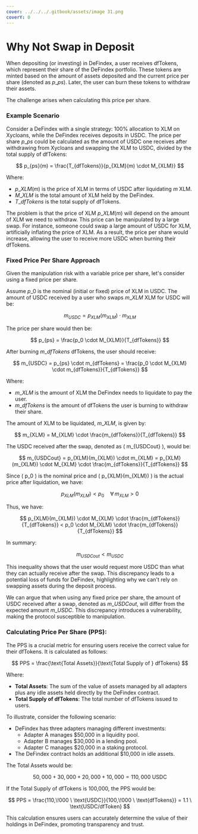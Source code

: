 ```yaml
---
cover: ../../../.gitbook/assets/image 31.png
coverY: 0
---
```


# Why Not Swap in Deposit

When depositing (or investing) in DeFindex, a user receives dfTokens, which represent their share of the DeFindex portfolio. These tokens are minted based on the amount of assets deposited and the current price per share (denoted as $p\_{ps}$). Later, the user can burn these tokens to withdraw their assets.

The challenge arises when calculating this price per share.

### Example Scenario

Consider a DeFindex with a single strategy: 100% allocation to XLM on Xycloans, while the DeFindex receives deposits in USDC. The price per share $p\_{ps}$ could be calculated as the amount of USDC one receives after withdrawing from Xycloans and swapping the XLM to USDC, divided by the total supply of dfTokens:

$$
p_{ps}(m) = \frac{T_{dfTokens}}{p_{XLM}(m) \cdot M_{XLM}}
$$

Where:

* $p\_{XLM}(m)$ is the price of XLM in terms of USDC after liquidating $m$ XLM.
* $M\_{XLM}$ is the total amount of XLM held by the DeFindex.
* $T\_{dfTokens}$ is the total supply of dfTokens.

The problem is that the price of XLM $p\_{XLM}(m)$ will depend on the amount of XLM we need to withdraw. This price can be manipulated by a large swap. For instance, someone could swap a large amount of USDC for XLM, artificially inflating the price of XLM. As a result, the price per share would increase, allowing the user to receive more USDC when burning their dfTokens.

### Fixed Price Per Share Approach

Given the manipulation risk with a variable price per share, let's consider using a fixed price per share.

Assume $p\_0$ is the nominal (initial or fixed) price of XLM in USDC. The amount of USDC received by a user who swaps $m\_{XLM}$ XLM for USDC will be:

$$
m_{USDC} = p_{XLM}(m_{XLM}) \cdot m_{XLM}
$$

The price per share would then be:

$$
p_{ps} = \frac{p_0 \cdot M_{XLM}}{T_{dfTokens}}
$$

After burning $m\_{dfTokens}$ dfTokens, the user should receive:

$$
m_{USDC} = p_{ps} \cdot m_{dfTokens} = \frac{p_0 \cdot M_{XLM} \cdot m_{dfTokens}}{T_{dfTokens}}
$$

Where:

* $m\_{XLM}$ is the amount of XLM the DeFindex needs to liquidate to pay the user.
* $m\_{dfTokens}$ is the amount of dfTokens the user is burning to withdraw their share.

The amount of XLM to be liquidated, $m\_{XLM}$, is given by:

$$
m_{XLM} = M_{XLM} \cdot \frac{m_{dfTokens}}{T_{dfTokens}}
$$

The USDC received after the swap, denoted as ( m\_{USDCout} ), would be:

$$
m_{USDCout} = p_{XLM}(m_{XLM}) \cdot m_{XLM} = p_{XLM}(m_{XLM}) \cdot M_{XLM} \cdot \frac{m_{dfTokens}}{T_{dfTokens}}
$$

Since ( p\_0 ) is the nominal price and ( p\_{XLM}(m\_{XLM}) ) is the actual price after liquidation, we have:

$$
p_{XLM}(m_{XLM}) < p_0 \quad \forall \, m_{XLM} > 0
$$

Thus, we have:

$$
p_{XLM}(m_{XLM}) \cdot M_{XLM} \cdot \frac{m_{dfTokens}}{T_{dfTokens}} < p_0 \cdot M_{XLM} \cdot \frac{m_{dfTokens}}{T_{dfTokens}}
$$

In summary:

$$
m_{USDCout} < m_{USDC}
$$

This inequality shows that the user would request more USDC than what they can actually receive after the swap. This discrepancy leads to a potential loss of funds for DeFindex, highlighting why we can't rely on swapping assets during the deposit process.

We can argue that when using any fixed price per share, the amount of USDC received after a swap, denoted as $m\_{USDCout}$, will differ from the expected amount $m\_{USDC}$. This discrepancy introduces a vulnerability, making the protocol susceptible to manipulation.

### **Calculating Price Per Share (PPS)**:

The PPS is a crucial metric for ensuring users receive the correct value for their dfTokens. It is calculated as follows:

$$
PPS = \frac{\text{Total Assets}}{\text{Total Supply of } dfTokens}
$$

Where:

* **Total Assets**: The sum of the value of assets managed by all adapters plus any idle assets held directly by the DeFindex contract.
* **Total Supply of dfTokens**: The total number of dfTokens issued to users.

To illustrate, consider the following scenario:

* DeFindex has three adapters managing different investments:
  * Adapter A manages $50,000 in a liquidity pool.
  * Adapter B manages $30,000 in a lending pool.
  * Adapter C manages $20,000 in a staking protocol.
* The DeFindex contract holds an additional $10,000 in idle assets.

The Total Assets would be:

$$
50,000 + 30,000 + 20,000 + 10,000 = 110,000 \text{ USDC}
$$

If the Total Supply of dfTokens is 100,000, the PPS would be:

$$
PPS = \frac{110,\!000 \ \text{USDC}}{100,\!000 \ \text{dfTokens}} = 1.1 \ \text{USDC/dfToken}
$$

This calculation ensures users can accurately determine the value of their holdings in DeFindex, promoting transparency and trust.
